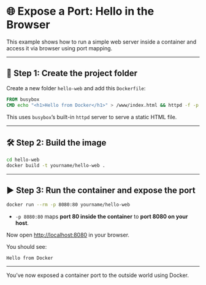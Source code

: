 # 🌐 Expose a Port: Hello in the Browser

This example shows how to run a simple web server inside a container and access it via browser using port mapping.

---

## 🧱 Step 1: Create the project folder

Create a new folder `hello-web` and add this `Dockerfile`:

```dockerfile
FROM busybox
CMD echo "<h1>Hello from Docker</h1>" > /www/index.html && httpd -f -p 80 -h /www
```

This uses `busybox`’s built-in `httpd` server to serve a static HTML file.

---

## 🛠️ Step 2: Build the image

```bash
cd hello-web
docker build -t yourname/hello-web .
```

---

## ▶️ Step 3: Run the container and expose the port

```bash
docker run --rm -p 8080:80 yourname/hello-web
```

- `-p 8080:80` maps **port 80 inside the container** to **port 8080 on your host**.

Now open [http://localhost:8080](http://localhost:8080) in your browser.

You should see:

```
Hello from Docker
```

---

You’ve now exposed a container port to the outside world using Docker.
